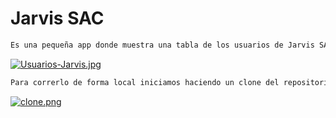 # Jarvis SAC

```HTML
Es una pequeña app donde muestra una tabla de los usuarios de Jarvis SAC 
```
[![Usuarios-Jarvis.jpg](https://i.postimg.cc/Y0BLW9qF/Usuarios-Jarvis.jpg)](https://postimg.cc/njTL8nmV)

```html
Para correrlo de forma local iniciamos haciendo un clone del repositorio 
```

[![clone.png](https://i.postimg.cc/cHzy9g8K/clone.png)](https://postimg.cc/phK6ydCx)

